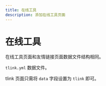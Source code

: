 ```yaml
---
title: 在线工具
description: 添加在线工具页面
---
```


# 在线工具

在线工具页面和友情链接页面数据文件结构相同。

`tlink.yml` 数据文件。

tlink 页面只需将 `data` 字段设置为 `tlink` 即可。
